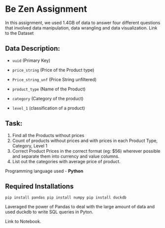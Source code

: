 # Be Zen Assignment
In this assignment, we used 1.4GB of data to answer four different questions that involved data manipulation, data wrangling and data visualization.
Link to the Dataset

## Data Description:
* `uuid` (Primary Key)

* `price_string` (Price of the Product type)

* `Price_string_unf` (Price String unfiltered)

* `product_type` (Name of the Product)

* `category` (Category of the product)

* `level_1` (classification of a product)

## Task:
1. Find all the Products without prices 
2. Count of products without prices and with prices in each Product Type, Category, Level 1 
3. Correct Product Prices in the correct format (eg: $56) wherever possible and separate them into currency and value columns. 
4. List out the categories with average price of product.

Programming language used - **Python**

## Required Installations
`pip install pandas
 pip install numpy
 pip install duckdb`

Laveraged the power of Pandas to deal with the large amount of data and used duckdb to write SQL queries in Pyton.

Link to Notebook.

